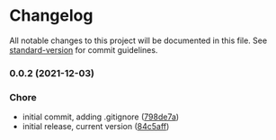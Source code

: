 # Changelog

All notable changes to this project will be documented in this file. See [standard-version](https://github.com/conventional-changelog/standard-version) for commit guidelines.

### 0.0.2 (2021-12-03)


### Chore

* initial commit, adding .gitignore ([798de7a](https://github.com/dnb-org/dnb-hugo-sitemap/commit/798de7a61847bcf1a5d0a882a8d6c519b7984e85))
* initial release, current version ([84c5aff](https://github.com/dnb-org/dnb-hugo-sitemap/commit/84c5aff5a580cd2410117babef85721f703c1a9d))
